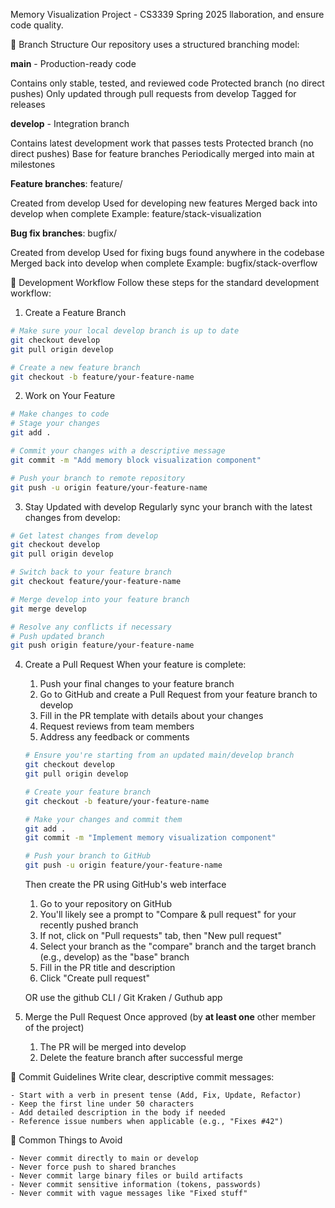 Memory Visualization Project - CS3339 Spring 2025
llaboration, and ensure code quality.

🌳 Branch Structure
Our repository uses a structured branching model:

__main__ - Production-ready code

Contains only stable, tested, and reviewed code
Protected branch (no direct pushes)
Only updated through pull requests from develop
Tagged for releases


__develop__ - Integration branch

Contains latest development work that passes tests
Protected branch (no direct pushes)
Base for feature branches
Periodically merged into main at milestones


__Feature branches__: feature/<feature-name>

Created from develop
Used for developing new features
Merged back into develop when complete
Example: feature/stack-visualization


__Bug fix branches__: bugfix/<bug-description>

Created from develop
Used for fixing bugs found anywhere in the codebase
Merged back into develop when complete
Example: bugfix/stack-overflow


🔄 Development Workflow
Follow these steps for the standard development workflow:

1. Create a Feature Branch

```bash
# Make sure your local develop branch is up to date
git checkout develop
git pull origin develop

# Create a new feature branch
git checkout -b feature/your-feature-name
```

2. Work on Your Feature
```bash
# Make changes to code
# Stage your changes
git add .

# Commit your changes with a descriptive message
git commit -m "Add memory block visualization component"

# Push your branch to remote repository
git push -u origin feature/your-feature-name
```

3. Stay Updated with develop
Regularly sync your branch with the latest changes from develop:

```bash
# Get latest changes from develop
git checkout develop
git pull origin develop

# Switch back to your feature branch
git checkout feature/your-feature-name

# Merge develop into your feature branch
git merge develop

# Resolve any conflicts if necessary
# Push updated branch
git push origin feature/your-feature-name
```

4. Create a Pull Request
When your feature is complete:

    1. Push your final changes to your feature branch
    2. Go to GitHub and create a Pull Request from your feature branch to develop
    3. Fill in the PR template with details about your changes
    4. Request reviews from team members
    5. Address any feedback or comments

    ```bash
    # Ensure you're starting from an updated main/develop branch
    git checkout develop
    git pull origin develop

    # Create your feature branch
    git checkout -b feature/your-feature-name

    # Make your changes and commit them
    git add .
    git commit -m "Implement memory visualization component"

    # Push your branch to GitHub
    git push -u origin feature/your-feature-name
    ```
    Then create the PR using GitHub's web interface

    1. Go to your repository on GitHub
    2. You'll likely see a prompt to "Compare & pull request" for your recently pushed branch
    3. If not, click on "Pull requests" tab, then "New pull request"
    4. Select your branch as the "compare" branch and the target branch (e.g., develop) as the "base" branch
    5. Fill in the PR title and description
    6. Click "Create pull request"

    OR use the github CLI / Git Kraken / Guthub app

5. Merge the Pull Request
Once approved (by __at least one__ other member of the project)

    1. The PR will be merged into develop
    2. Delete the feature branch after successful merge

📝 Commit Guidelines
Write clear, descriptive commit messages:

    - Start with a verb in present tense (Add, Fix, Update, Refactor)
    - Keep the first line under 50 characters
    - Add detailed description in the body if needed
    - Reference issue numbers when applicable (e.g., "Fixes #42")

🚫 Common Things to Avoid

    - Never commit directly to main or develop
    - Never force push to shared branches
    - Never commit large binary files or build artifacts
    - Never commit sensitive information (tokens, passwords)
    - Never commit with vague messages like "Fixed stuff"
